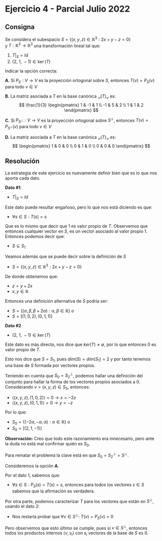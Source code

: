# Ejercicio 4 - Parcial Julio 2022

## Consigna

Se considera el subespacio $S = \{(x, y, z) \in \mathbb{R}^3 : 2x + y - z = 0\}$  
y $T : \mathbb{R}^3 \to \mathbb{R}^3$ una transformación lineal tal que:

1. $T|_S = Id$
2. $(2,\ 1,\ -1) \in \ker(T)$

Indicar la opción correcta:

**A.** Si $P_S : V \to V$ es la proyección ortogonal sobre $S$, entonces $T(v) = P_S(v)$ para todo $v \in V$

**B.** La matriz asociada a $T$ en la base canónica ${}_{\mathcal{C}}(T)_{\mathcal{C}}$ es:
$$
\frac{1}{3}
\begin{pmatrix}
1 & -1 & 1 \\
-1 & 5 & 2 \\
1 & 1 & 2
\end{pmatrix}
$$

**C.** Si $P_{S^\perp} : V \to V$ es la proyección ortogonal sobre $S^\perp$, entonces $T(v) = P_{S^\perp}(v)$ para todo $v \in V$

**D.** La matriz asociada a $T$ en la base canónica ${}_{\mathcal{C}}(T)_{\mathcal{C}}$ es:
$$
\begin{pmatrix}
1 & 0 & 0 \\
0 & 1 & 0 \\
0 & 0 & 0
\end{pmatrix}
$$

## Resolución

La estrategia de este ejercicio es nuevamente definir bien que es lo que nos aporta cada dato.

**Dato #1**:

- $T|_S = Id$

Este dato puede resultar engañoso, pero lo que nos está diciendo es que:

- $\forall s\in S: T(s)= s$

Que es lo mismo que decir que 1 es valor propio de $T$. Observemos que entonces cualquier vector en $S$, es un vector asociado al valor propio 1. Entonces podemos decir que:

- $S\subseteq S_1$

Veamos además que se puede decir sobre la definición de $S$

- $S = \{(x, y, z) \in \mathbb{R}^3 : 2x + y - z = 0\}$

De donde obtenemos que:

- $z=y+2x$
- $x,y\in\mathbb{R}$

Entonces una definición alternativa de $S$ podría ser:

- $S=\{(\alpha,\beta,\beta+2\alpha):\alpha,\beta\in\mathbb{R}\}$ o
- $S=[(1,0,2),(0,1,1)]$

**Dato #2**

- $(2,\ 1,\ -1) \in \ker(T)$

Este dato es más directo, nos dice que $ker(T)\neq\emptyset$, por lo que entonces 0 es valor propio de $T$.

Esto nos dice que $S=S_1$, pues $dim(S)=dim(S_1)=2$ y por tanto tenemos una base de $S$ formada por vectores propios.

Teniendo en cuenta que $S_0=S_2^{\perp}$, podemos hallar una definición del conjunto para hallar la forma de los vectores propios asociados a 0.
Considerando $v=(x,y,z)\in S_0$, entonces:

- $\left<(x,y,z), (1,0,2)\right>=0\to x=-2z$
- $\left<(x,y,z), (0,1,1)\right>=0\to y=-z$

Por lo que:

- $S_0=\{(-2\alpha,-\alpha,\alpha):\alpha\in\mathbb{R}\}$ o
- $S_0=[(2,1,-1)]$

**Observación:** Creo que todo este razonamiento era innecesario, pero ante la duda no está mal confirmar quién es $S_0$.

Para rematar el problema la clave está en que $S_0=S_2^{\perp}=S^{\perp}$.

Consideremos la opción **A**.

Por el dato 1, sabemos que:

- $\forall s\in S: P_S(s)=T(s)=s$, entonces para todos los vectores $s\in S$ sabemos que la afirmación es verdadera.

Por otra parte, podemos caracterizar $T$ para los vectores que están en $S^{\perp}$, usando el dato 2:

- Nos restaría probar que $\forall v\in S^{\perp}$: $T(v)=P_S(v)=0$

Pero observemos que esto último se cumple, pues si $v\in S^{\perp}$, entonces todos los productos internos $\left<v, s_i\right>$ con $s_i$ vectores de la base de $S$ es 0.
